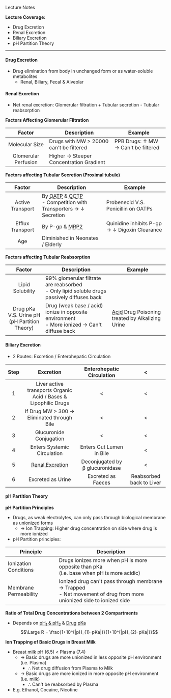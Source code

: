 Lecture Notes

**Lecture Coverage:**
- Drug Excretion
- Renal Excretion
- Biliary Excretion
- pH Partition Theory

---
#### **Drug Excretion**
- Drug elimination from body in unchanged form or as water-soluble metabolites
	- Renal, Biliary, Fecal & Alveolar


#### **Renal Excretion**
- Net renal excretion: Glomerular filtration + Tubular secretion - Tubular reabsorption

**Factors Affecting Glomerular Filtration**

|      **Factor**      | **Description**                         | Example                             |
| :------------------: | --------------------------------------- | ----------------------------------- |
|    Molecular Size    | Drugs with MW > 20000 can't be filtered | PPB Drugs: ↑ MW → Can't be filtered |
| Glomerular Perfusion | Higher → Steeper Concentration Gradient |                                     |

**Factors affecting Tubular Secretion (Proximal tubule)**

|    **Factor**    | **Description**                                                                                                                                                              | Example                                       |
| :--------------: | ---------------------------------------------------------------------------------------------------------------------------------------------------------------------------- | --------------------------------------------- |
| Active Transport | By <abbr Title="Organic Anion Transport Proteins">OATP</abbr> & <abbr Title="Organic Cation Transport Proteins">OCTP</abbr><br>- Competition with Transporters → ↓ Secretion | Probenecid V.S. Penicillin on OATPs           |
| Efflux Transport | By P-gp & <abbr Title="Multidrug Resistant Protein 2">MRP2</abbr>                                                                                                            | Quinidine inhibits P-gp → ↓ Digoxin Clearance |
|       Age        | Diminished in Neonates / Elderly                                                                                                                                             |                                               |

**Factors affecting Tubular Reabsorption**

|                   **Factor**                    | **Description**                                                                               | Example                                                                           |
| :---------------------------------------------: | --------------------------------------------------------------------------------------------- | --------------------------------------------------------------------------------- |
|                Lipid Solubility                 | 99% glomerular filtrate are reabsorbed<br>- Only lipid soluble drugs passively diffuses back  |                                                                                   |
| Drug pKa V.S. Urine pH<br>(pH Partition Theory) | Drug (weak base / acid) ionize in opposite environment<br>- More ionized → Can't diffuse back | <abbr Title="e.g. Aspirin">Acid</abbr> Drug Poisoning treated by Alkalizing Urine |


#### **Biliary Excretion**
- 2 Routes: Excretion / Enterohepatic Circulation

| Step |                                   Excretion                                    |    Enterohepatic Circulation    |            <             |
| :--: | :----------------------------------------------------------------------------: | :-----------------------------: | :----------------------: |
|  1   |        Liver active transports Organic Acid / Bases & Lipophilic Drugs         |                <                |            <             |
|  2   |                   If Drug MW > 300 → Eliminated through Bile                   |                <                |            <             |
|  3   |                            Glucuronide Conjugation                             |                <                |            <             |
|  4   |                          Enters Systemic Circulation                           |    Enters Gut Lumen in Bile     |            <             |
|  5   | <abbr Title="Glomerular Filtration & Tubular Secretion">Renal Excretion</abbr> | Deconjugated by β glucuronidase |            <             |
|  6   |                               Excreted as Urine                                |       Excreted as Faeces        | Reabsorbed back to Liver |



#### **pH Partition Theory**
**pH Partition Principles**
- Drugs, as weak electrolytes, can only pass through biological membrane as unionized forms
	- → Ion Trapping: Higher drug concentration on side where drug is more ionized
- pH Partition principles:

| **Principle**         | **Description**                                                                                                       |
| --------------------- | --------------------------------------------------------------------------------------------------------------------- |
| Ionization Conditions | Drugs ionizes more when pH is more opposite than pKa<br>(i.e. base when pH is more acidic)                            |
| Membrane Permeability | Ionized drug can't pass through membrane → Trapped<br>- Net movement of drug from more unionized side to ionized side |

**Ratio of Total Drug Concentrations between 2 Compartments**
- Depends on <abbr Title="pH Values of the 2 Compartments">pH<sub>1</sub> & pH<sub>2</sub></abbr> & <abbr Title="Drug Dissociation Constant">Drug pKa</abbr>
$$\Large R = \frac{1+10^{|pH_{1}-pKa|}}{1+10^{|pH_{2}-pKa|}}$$


**Ion Trapping of Basic Drugs in Breast Milk**
- Breast milk pH (6.5) < Plasma (7.4)
	- → Basic drugs are more unionized in less opposite pH environment (i.e. Plasma)
		- ∴ Net drug diffusion from Plasma to Milk
	- → Basic drugs are more ionized in more opposite pH environment (i.e. milk)
		- ∴ Can't be reabsorbed by Plasma
- E.g. Ethanol, Cocaine, Nicotine